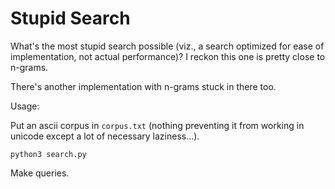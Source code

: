 Stupid Search
===

What's the most stupid search possible (viz., a search optimized for ease of implementation, not actual performance)? I reckon this one is pretty close to n-grams.

There's another implementation with n-grams stuck in there too.

Usage:

Put an ascii corpus in `corpus.txt` (nothing preventing it from working in unicode except a lot of necessary laziness...).

```python3 search.py```

Make queries.
